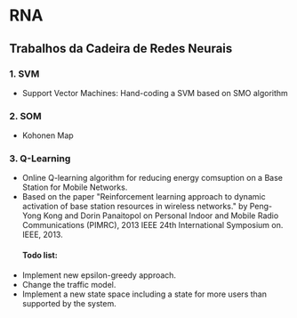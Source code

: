# RNA
## Trabalhos da Cadeira de Redes Neurais
### 1. SVM
  * Support Vector Machines:
  Hand-coding a SVM based on SMO algorithm
### 2. SOM
  * Kohonen Map
### 3. Q-Learning
  * Online Q-learning algorithm for reducing energy comsuption on a Base Station for Mobile Networks.
  * Based on the paper "Reinforcement learning approach to dynamic activation of base station resources in wireless networks." by Peng-Yong Kong and Dorin Panaitopol on Personal Indoor and Mobile Radio Communications (PIMRC), 2013 IEEE 24th International Symposium on. IEEE, 2013.
     #### Todo list:
  * Implement new epsilon-greedy approach.
  * Change the traffic model.
  * Implement a new state space including a state for more users than supported by the system.
  
